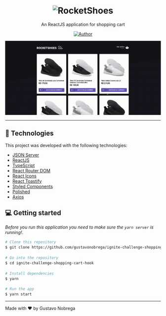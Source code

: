 <h1 align="center" >
  <br>
    <img src="rocketshoes.png" alt="RocketShoes">
  <br>
</h1>

<p align="center">An ReactJS application for shopping cart</p>

<p align="center">
   <a href="https://github.com/gustavonobrega">
    <img src="https://img.shields.io/badge/author-gustavonobrega-blueviolet" alt="Author">
   </a>
</p>

<p align="center">
  <img src="src/assets/rocketshoes.gif">
</p>

<hr />

## 🚀 Technologies

This project was developed with the following technologies:

- [JSON Server](https://github.com/typicode/json-server)
- [ReactJS](https://reactjs.org/)
- [TypeScript](https://www.typescriptlang.org/)
- [React Router DOM](https://reacttraining.com/react-router/)
- [React Icons](https://react-icons.netlify.com/#/)
- [React Toastify](https://fkhadra.github.io/react-toastify/introduction)
- [Styled Components](https://styled-components.com/)
- [Polished](https://github.com/styled-components/polished)
- [Axios](https://github.com/axios/axios)



## 💻  Getting started

_Before you run this application you need to make sure the `yarn server` is running!_.

```bash
# Clone this repository
$ git clone https://github.com/gustavonobrega/ignite-challenge-shopping-cart-hook

# Go into the repository
$ cd ignite-challenge-shopping-cart-hook

# Install dependencies
$ yarn

# Run the app
$ yarn start
```

---

Made with ♥ by Gustavo Nobrega